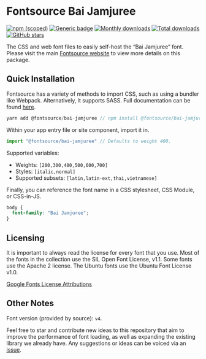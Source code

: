# Fontsource Bai Jamjuree

[![npm (scoped)](https://img.shields.io/npm/v/@fontsource/bai-jamjuree?color=brightgreen)](https://www.npmjs.com/package/@fontsource/bai-jamjuree) [![Generic badge](https://img.shields.io/badge/fontsource-passing-brightgreen)](https://github.com/fontsource/fontsource) [![Monthly downloads](https://badgen.net/npm/dm/@fontsource/bai-jamjuree)](https://github.com/fontsource/fontsource) [![Total downloads](https://badgen.net/npm/dt/@fontsource/bai-jamjuree)](https://github.com/fontsource/fontsource) [![GitHub stars](https://img.shields.io/github/stars/fontsource/fontsource.svg?style=social&label=Star)](https://github.com/fontsource/fontsource/stargazers)

The CSS and web font files to easily self-host the “Bai Jamjuree” font. Please visit the main [Fontsource website](https://fontsource.org/fonts/bai-jamjuree) to view more details on this package.

## Quick Installation

Fontsource has a variety of methods to import CSS, such as using a bundler like Webpack. Alternatively, it supports SASS. Full documentation can be found [here](https://fontsource.org/docs/introduction).

```javascript
yarn add @fontsource/bai-jamjuree // npm install @fontsource/bai-jamjuree
```

Within your app entry file or site component, import it in.

```javascript
import "@fontsource/bai-jamjuree" // Defaults to weight 400.
```

Supported variables:

- Weights: `[200,300,400,500,600,700]`
- Styles: `[italic,normal]`
- Supported subsets: `[latin,latin-ext,thai,vietnamese]`

Finally, you can reference the font name in a CSS stylesheet, CSS Module, or CSS-in-JS.

```css
body {
  font-family: "Bai Jamjuree";
}
```

## Licensing

It is important to always read the license for every font that you use.
Most of the fonts in the collection use the SIL Open Font License, v1.1. Some fonts use the Apache 2 license. The Ubuntu fonts use the Ubuntu Font License v1.0.

[Google Fonts License Attributions](https://fonts.google.com/attribution)

## Other Notes

Font version (provided by source): `v4`.

Feel free to star and contribute new ideas to this repository that aim to improve the performance of font loading, as well as expanding the existing library we already have. Any suggestions or ideas can be voiced via an [issue](https://github.com/fontsource/fontsource/issues).
